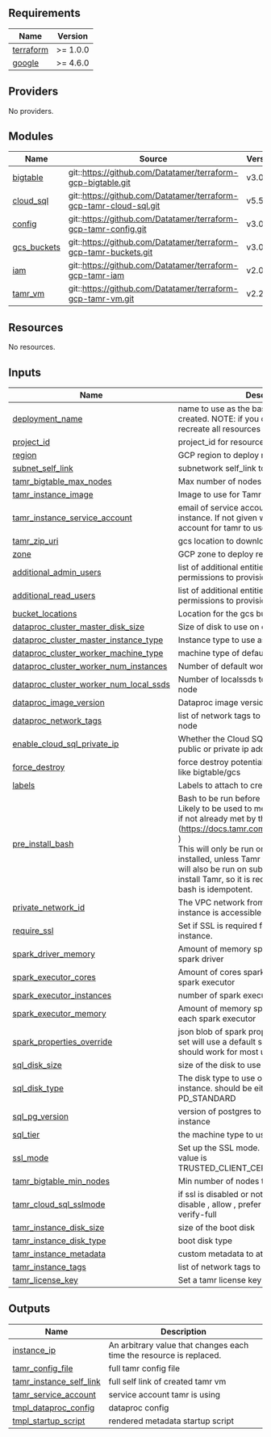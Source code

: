 <!-- BEGIN_TF_DOCS -->
## Requirements

| Name | Version |
|------|---------|
| <a name="requirement_terraform"></a> [terraform](#requirement\_terraform) | >= 1.0.0 |
| <a name="requirement_google"></a> [google](#requirement\_google) | >= 4.6.0 |

## Providers

No providers.

## Modules

| Name | Source | Version |
|------|--------|---------|
| <a name="module_bigtable"></a> [bigtable](#module\_bigtable) | git::https://github.com/Datatamer/terraform-gcp-bigtable.git | v3.0.0 |
| <a name="module_cloud_sql"></a> [cloud\_sql](#module\_cloud\_sql) | git::https://github.com/Datatamer/terraform-gcp-tamr-cloud-sql.git | v5.5.0 |
| <a name="module_config"></a> [config](#module\_config) | git::https://github.com/Datatamer/terraform-gcp-tamr-config.git | v3.0.1 |
| <a name="module_gcs_buckets"></a> [gcs\_buckets](#module\_gcs\_buckets) | git::https://github.com/Datatamer/terraform-gcp-tamr-buckets.git | v3.0.0 |
| <a name="module_iam"></a> [iam](#module\_iam) | git::https://github.com/Datatamer/terraform-gcp-tamr-iam | v2.0.1 |
| <a name="module_tamr_vm"></a> [tamr\_vm](#module\_tamr\_vm) | git::https://github.com/Datatamer/terraform-gcp-tamr-vm.git | v2.2.1 |

## Resources

No resources.

## Inputs

| Name | Description | Type | Default | Required |
|------|-------------|------|---------|:--------:|
| <a name="input_deployment_name"></a> [deployment\_name](#input\_deployment\_name) | name to use as the base for all resources created. NOTE: if you change this it will recreate all resources | `string` | n/a | yes |
| <a name="input_project_id"></a> [project\_id](#input\_project\_id) | project\_id for resources to be deployed into | `string` | n/a | yes |
| <a name="input_region"></a> [region](#input\_region) | GCP region to deploy resources into | `string` | n/a | yes |
| <a name="input_subnet_self_link"></a> [subnet\_self\_link](#input\_subnet\_self\_link) | subnetwork self\_link to deploy resources onto | `string` | n/a | yes |
| <a name="input_tamr_bigtable_max_nodes"></a> [tamr\_bigtable\_max\_nodes](#input\_tamr\_bigtable\_max\_nodes) | Max number of nodes to scale up to | `number` | n/a | yes |
| <a name="input_tamr_instance_image"></a> [tamr\_instance\_image](#input\_tamr\_instance\_image) | Image to use for Tamr VM boot disk | `string` | n/a | yes |
| <a name="input_tamr_instance_service_account"></a> [tamr\_instance\_service\_account](#input\_tamr\_instance\_service\_account) | email of service account to attach to the tamr instance. If not given will create a new service account for tamr to use. | `string` | n/a | yes |
| <a name="input_tamr_zip_uri"></a> [tamr\_zip\_uri](#input\_tamr\_zip\_uri) | gcs location to download tamr zip from | `string` | n/a | yes |
| <a name="input_zone"></a> [zone](#input\_zone) | GCP zone to deploy resources into | `string` | n/a | yes |
| <a name="input_additional_admin_users"></a> [additional\_admin\_users](#input\_additional\_admin\_users) | list of additional entities to give admin permissions to provisioned resources | `list(string)` | `[]` | no |
| <a name="input_additional_read_users"></a> [additional\_read\_users](#input\_additional\_read\_users) | list of additional entities to give read only permissions to provisioned resources | `list(string)` | `[]` | no |
| <a name="input_bucket_locations"></a> [bucket\_locations](#input\_bucket\_locations) | Location for the gcs buckets, default is `US` | `string` | `"US"` | no |
| <a name="input_dataproc_cluster_master_disk_size"></a> [dataproc\_cluster\_master\_disk\_size](#input\_dataproc\_cluster\_master\_disk\_size) | Size of disk to use on dataproc master disk | `number` | `1000` | no |
| <a name="input_dataproc_cluster_master_instance_type"></a> [dataproc\_cluster\_master\_instance\_type](#input\_dataproc\_cluster\_master\_instance\_type) | Instance type to use as dataproc master | `string` | `"n1-highmem-4"` | no |
| <a name="input_dataproc_cluster_worker_machine_type"></a> [dataproc\_cluster\_worker\_machine\_type](#input\_dataproc\_cluster\_worker\_machine\_type) | machine type of default worker pool | `string` | `"n1-standard-16"` | no |
| <a name="input_dataproc_cluster_worker_num_instances"></a> [dataproc\_cluster\_worker\_num\_instances](#input\_dataproc\_cluster\_worker\_num\_instances) | Number of default workers to use | `number` | `4` | no |
| <a name="input_dataproc_cluster_worker_num_local_ssds"></a> [dataproc\_cluster\_worker\_num\_local\_ssds](#input\_dataproc\_cluster\_worker\_num\_local\_ssds) | Number of localssds to attach to each worker node | `number` | `2` | no |
| <a name="input_dataproc_image_version"></a> [dataproc\_image\_version](#input\_dataproc\_image\_version) | Dataproc image version | `string` | `"2.0"` | no |
| <a name="input_dataproc_network_tags"></a> [dataproc\_network\_tags](#input\_dataproc\_network\_tags) | list of network tags to attach to each dataproc node | `list(string)` | `[]` | no |
| <a name="input_enable_cloud_sql_private_ip"></a> [enable\_cloud\_sql\_private\_ip](#input\_enable\_cloud\_sql\_private\_ip) | Whether the Cloud SQL instance should use a public or private ip address | `bool` | `false` | no |
| <a name="input_force_destroy"></a> [force\_destroy](#input\_force\_destroy) | force destroy potentially persistent resources, like bigtable/gcs | `bool` | `false` | no |
| <a name="input_labels"></a> [labels](#input\_labels) | Labels to attach to created resources | `map(string)` | `{}` | no |
| <a name="input_pre_install_bash"></a> [pre\_install\_bash](#input\_pre\_install\_bash) | Bash to be run before Tamr is installed.<br>  Likely to be used to meet Tamr's prerequisites, if not already met by the image. (https://docs.tamr.com/new/docs/requirements )<br>   This will only be run once before Tamr is installed, unless Tamr fails to install. This bash will also be run on subsequent attempts to install Tamr, so it is recommended that this bash is idempotent. | `string` | `""` | no |
| <a name="input_private_network_id"></a> [private\_network\_id](#input\_private\_network\_id) | The VPC network from which the Cloud SQL instance is accessible for private IP | `string` | `""` | no |
| <a name="input_require_ssl"></a> [require\_ssl](#input\_require\_ssl) | Set if SSL is required for the Cloud SQL instance. | `bool` | `false` | no |
| <a name="input_spark_driver_memory"></a> [spark\_driver\_memory](#input\_spark\_driver\_memory) | Amount of memory spark should allocate to spark driver | `string` | `"12G"` | no |
| <a name="input_spark_executor_cores"></a> [spark\_executor\_cores](#input\_spark\_executor\_cores) | Amount of cores spark should allocate to each spark executor | `number` | `5` | no |
| <a name="input_spark_executor_instances"></a> [spark\_executor\_instances](#input\_spark\_executor\_instances) | number of spark executor instances | `number` | `12` | no |
| <a name="input_spark_executor_memory"></a> [spark\_executor\_memory](#input\_spark\_executor\_memory) | Amount of memory spark should allocate to each spark executor | `string` | `"13G"` | no |
| <a name="input_spark_properties_override"></a> [spark\_properties\_override](#input\_spark\_properties\_override) | json blob of spark properties to override, if not set will use a default set of properties that should work for most use cases | `string` | `""` | no |
| <a name="input_sql_disk_size"></a> [sql\_disk\_size](#input\_sql\_disk\_size) | size of the disk to use on the tamr sql instance | `number` | `10` | no |
| <a name="input_sql_disk_type"></a> [sql\_disk\_type](#input\_sql\_disk\_type) | The disk type to use on the cloud SQL instance. should be either PD\_SSD or PD\_STANDARD | `string` | `"PD_SSD"` | no |
| <a name="input_sql_pg_version"></a> [sql\_pg\_version](#input\_sql\_pg\_version) | version of postgres to use on CloudSQL instance | `string` | `"POSTGRES_12"` | no |
| <a name="input_sql_tier"></a> [sql\_tier](#input\_sql\_tier) | the machine type to use for the sql instance | `string` | `"db-custom-2-4096"` | no |
| <a name="input_ssl_mode"></a> [ssl\_mode](#input\_ssl\_mode) | Set up the SSL mode. If SSL is required, this value is TRUSTED\_CLIENT\_CERTIFICATE\_REQUIRED. | `string` | `"ALLOW_UNENCRYPTED_AND_ENCRYPTED"` | no |
| <a name="input_tamr_bigtable_min_nodes"></a> [tamr\_bigtable\_min\_nodes](#input\_tamr\_bigtable\_min\_nodes) | Min number of nodes to scale down to | `number` | `1` | no |
| <a name="input_tamr_cloud_sql_sslmode"></a> [tamr\_cloud\_sql\_sslmode](#input\_tamr\_cloud\_sql\_sslmode) | if ssl is disabled or not.Possible values include disable , allow , prefer , require , verify-ca and verify-full | `string` | `"disable"` | no |
| <a name="input_tamr_instance_disk_size"></a> [tamr\_instance\_disk\_size](#input\_tamr\_instance\_disk\_size) | size of the boot disk | `number` | `100` | no |
| <a name="input_tamr_instance_disk_type"></a> [tamr\_instance\_disk\_type](#input\_tamr\_instance\_disk\_type) | boot disk type | `string` | `"pd-ssd"` | no |
| <a name="input_tamr_instance_metadata"></a> [tamr\_instance\_metadata](#input\_tamr\_instance\_metadata) | custom metadata to attach to created VM | `map(string)` | `{}` | no |
| <a name="input_tamr_instance_tags"></a> [tamr\_instance\_tags](#input\_tamr\_instance\_tags) | list of network tags to attach to instance | `list(string)` | `[]` | no |
| <a name="input_tamr_license_key"></a> [tamr\_license\_key](#input\_tamr\_license\_key) | Set a tamr license key | `string` | `""` | no |

## Outputs

| Name | Description |
|------|-------------|
| <a name="output_instance_ip"></a> [instance\_ip](#output\_instance\_ip) | An arbitrary value that changes each time the resource is replaced. |
| <a name="output_tamr_config_file"></a> [tamr\_config\_file](#output\_tamr\_config\_file) | full tamr config file |
| <a name="output_tamr_instance_self_link"></a> [tamr\_instance\_self\_link](#output\_tamr\_instance\_self\_link) | full self link of created tamr vm |
| <a name="output_tamr_service_account"></a> [tamr\_service\_account](#output\_tamr\_service\_account) | service account tamr is using |
| <a name="output_tmpl_dataproc_config"></a> [tmpl\_dataproc\_config](#output\_tmpl\_dataproc\_config) | dataproc config |
| <a name="output_tmpl_startup_script"></a> [tmpl\_startup\_script](#output\_tmpl\_startup\_script) | rendered metadata startup script |
<!-- END_TF_DOCS -->